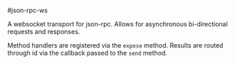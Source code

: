 #json-rpc-ws

A websocket transport for json-rpc.  Allows for asynchronous
bi-directional requests and responses.

Method handlers are registered via the `expose` method.  Results are
routed through id via the callback passed to the `send` method.

